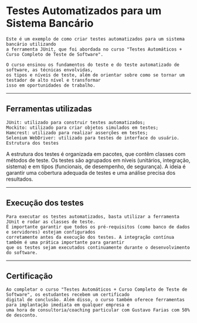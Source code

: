 # Testes Automatizados para um Sistema Bancário
    Este é um exemplo de como criar testes automatizados para um sistema bancário utilizando 
    a ferramenta JUnit, que foi abordada no curso "Testes Automáticos + Curso Completo de Teste de Software".
    
    O curso ensinou os fundamentos do teste e do teste automatizado de software, as técnicas envolvidas, 
    os tipos e níveis de teste, além de orientar sobre como se tornar um testador de alto nível e transformar 
    isso em oportunidades de trabalho.

---
## Ferramentas utilizadas
    JUnit: utilizado para construir testes automatizados;
    Mockito: utilizado para criar objetos simulados em testes;
    Hamcrest: utilizado para realizar asserções em testes;
    Selenium WebDriver: utilizado para testes de interface do usuário.
    Estrutura dos testes

A estrutura dos testes é organizada em pacotes, que contêm classes com métodos de teste.
Os testes são agrupados em níveis (unitários, integração, sistema) e em tipos (funcionais, de desempenho, de segurança).
A ideia é garantir uma cobertura adequada de testes e uma análise precisa dos resultados.

---
## Execução dos testes
    Para executar os testes automatizados, basta utilizar a ferramenta JUnit e rodar as classes de teste. 
    É importante garantir que todos os pré-requisitos (como banco de dados e servidores) estejam configurados 
    corretamente antes da execução dos testes. A integração contínua também é uma prática importante para garantir 
    que os testes sejam executados continuamente durante o desenvolvimento do software.

---
## Certificação
    Ao completar o curso "Testes Automáticos + Curso Completo de Teste de Software", os estudantes recebem um certificado 
    digital de conclusão. Além disso, o curso também oferece ferramentas para implantação imediata em qualquer empresa e 
    uma hora de consultoria/coaching particular com Gustavo Farias com 50% de desconto.
